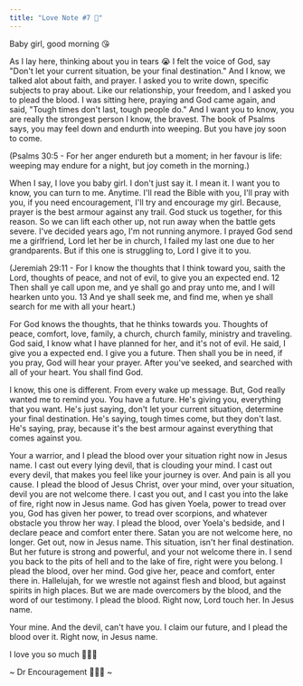 ```yaml
---
title: "Love Note #7 💌"
---
```

Baby girl, good morning 😘

As I lay here, thinking about you in tears 😭 I felt the voice of God, say "Don't let your current situation, be your final destination." And I know, we talked alot about faith, and prayer. I asked you to write down, specific subjects to pray about. Like our relationship, your freedom, and I asked you to plead the blood. I was sitting here, praying and God came again, and said, "Tough times don't last, tough people do." And I want you to know, you are really the strongest person I know, the bravest. The book of Psalms says, you may feel down and endurth into weeping. But you have joy soon to come.

(Psalms 30:5 - For her anger endureth but a moment; in her favour is life: weeping may endure for a night, but joy cometh in the morning.)

When I say, I love you baby girl. I don't just say it. I mean it. I want you to know, you can turn to me. Anytime. I'll read the Bible with you, I'll pray with you, if you need encouragement, I'll try and encourage my girl. Because, prayer is the best armour against any trail. God stuck us together, for this reason. So we can lift each other up, not run away when the battle gets severe. I've decided years ago, I'm not running anymore. I prayed God send me a girlfriend, Lord let her be in church, I failed my last one due to her grandparents. But if this one is struggling to, Lord I give it to you.

(Jeremiah 29:11 - For I know the thoughts that I think toward you, saith the Lord, thoughts of peace, and not of evil, to give you an expected end. 12 Then shall ye call upon me, and ye shall go and pray unto me, and I will hearken unto you. 13 And ye shall seek me, and find me, when ye shall search for me with all your heart.)

For God knows the thoughts, that he thinks towards you. Thoughts of peace, comfort, love, family, a church, church family, ministry and traveling. God said, I know what I have planned for her, and it's not of evil. He said, I give you a expected end. I give you a future. Then shall you be in need, if you pray, God will hear your prayer. After you've seeked, and searched with all of your heart. You shall find God.

I know, this one is different. From every wake up message. But, God really wanted me to remind you. You have a future. He's giving you, everything that you want. He's just saying, don't let your current situation, determine your final destination. He's saying, tough times come, but they don't last. He's saying, pray, because it's the best armour against everything that comes against you.

Your a warrior, and I plead the blood over your situation right now in Jesus name. I cast out every lying devil, that is clouding your mind. I cast out every devil, that makes you feel like your journey is over. And pain is all you cause. I plead the blood of Jesus Christ, over your mind, over your situation, devil you are not welcome there. I cast you out, and I cast you into the lake of fire, right now in Jesus name. God has given Yoela, power to tread over you, God has given her power, to tread over scorpions, and whatever obstacle you throw her way. I plead the blood, over Yoela's bedside, and I declare peace and comfort enter there. Satan you are not welcome here, no longer. Get out, now in Jesus name. This situation, isn't her final destination. But her future is strong and powerful, and your not welcome there in. I send you back to the pits of hell and to the lake of fire, right were you belong. I plead the blood, over her mind. God give her, peace and comfort, enter there in. Hallelujah, for we wrestle not against flesh and blood, but against spirits in high places. But we are made overcomers by the blood, and the word of our testimony. I plead the blood. Right now, Lord touch her. In Jesus name.

Your mine. And the devil, can't have you. I claim our future, and I plead the blood over it. Right now, in Jesus name.

I love you so much 🥺💍😘

~ Dr Encouragement 🥺👑💍 ~